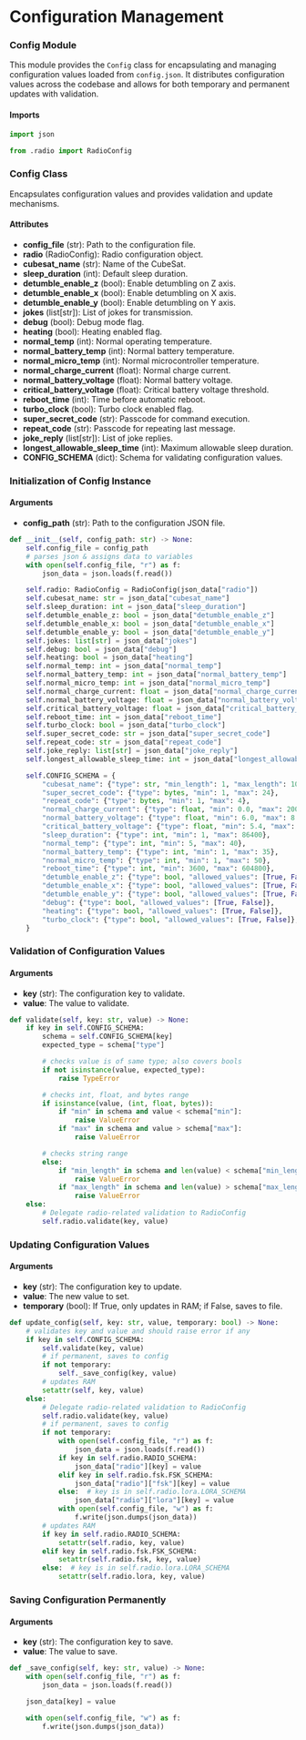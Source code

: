 # Configuration Management

### Config Module
This module provides the `Config` class for encapsulating and managing configuration values loaded from `config.json`. It distributes configuration values across the codebase and allows for both temporary and permanent updates with validation.

#### Imports
```py title="config.py"
import json

from .radio import RadioConfig
```

### Config Class
Encapsulates configuration values and provides validation and update mechanisms.

#### Attributes
- **config_file** (str): Path to the configuration file.
- **radio** (RadioConfig): Radio configuration object.
- **cubesat_name** (str): Name of the CubeSat.
- **sleep_duration** (int): Default sleep duration.
- **detumble_enable_z** (bool): Enable detumbling on Z axis.
- **detumble_enable_x** (bool): Enable detumbling on X axis.
- **detumble_enable_y** (bool): Enable detumbling on Y axis.
- **jokes** (list[str]): List of jokes for transmission.
- **debug** (bool): Debug mode flag.
- **heating** (bool): Heating enabled flag.
- **normal_temp** (int): Normal operating temperature.
- **normal_battery_temp** (int): Normal battery temperature.
- **normal_micro_temp** (int): Normal microcontroller temperature.
- **normal_charge_current** (float): Normal charge current.
- **normal_battery_voltage** (float): Normal battery voltage.
- **critical_battery_voltage** (float): Critical battery voltage threshold.
- **reboot_time** (int): Time before automatic reboot.
- **turbo_clock** (bool): Turbo clock enabled flag.
- **super_secret_code** (str): Passcode for command execution.
- **repeat_code** (str): Passcode for repeating last message.
- **joke_reply** (list[str]): List of joke replies.
- **longest_allowable_sleep_time** (int): Maximum allowable sleep duration.
- **CONFIG_SCHEMA** (dict): Schema for validating configuration values.

### Initialization of Config Instance

#### Arguments
- **config_path** (str): Path to the configuration JSON file.

```py title="config.py"
def __init__(self, config_path: str) -> None:
    self.config_file = config_path
    # parses json & assigns data to variables
    with open(self.config_file, "r") as f:
        json_data = json.loads(f.read())

    self.radio: RadioConfig = RadioConfig(json_data["radio"])
    self.cubesat_name: str = json_data["cubesat_name"]
    self.sleep_duration: int = json_data["sleep_duration"]
    self.detumble_enable_z: bool = json_data["detumble_enable_z"]
    self.detumble_enable_x: bool = json_data["detumble_enable_x"]
    self.detumble_enable_y: bool = json_data["detumble_enable_y"]
    self.jokes: list[str] = json_data["jokes"]
    self.debug: bool = json_data["debug"]
    self.heating: bool = json_data["heating"]
    self.normal_temp: int = json_data["normal_temp"]
    self.normal_battery_temp: int = json_data["normal_battery_temp"]
    self.normal_micro_temp: int = json_data["normal_micro_temp"]
    self.normal_charge_current: float = json_data["normal_charge_current"]
    self.normal_battery_voltage: float = json_data["normal_battery_voltage"]
    self.critical_battery_voltage: float = json_data["critical_battery_voltage"]
    self.reboot_time: int = json_data["reboot_time"]
    self.turbo_clock: bool = json_data["turbo_clock"]
    self.super_secret_code: str = json_data["super_secret_code"]
    self.repeat_code: str = json_data["repeat_code"]
    self.joke_reply: list[str] = json_data["joke_reply"]
    self.longest_allowable_sleep_time: int = json_data["longest_allowable_sleep_time"]

    self.CONFIG_SCHEMA = {
        "cubesat_name": {"type": str, "min_length": 1, "max_length": 10},
        "super_secret_code": {"type": bytes, "min": 1, "max": 24},
        "repeat_code": {"type": bytes, "min": 1, "max": 4},
        "normal_charge_current": {"type": float, "min": 0.0, "max": 2000.0},
        "normal_battery_voltage": {"type": float, "min": 6.0, "max": 8.4},
        "critical_battery_voltage": {"type": float, "min": 5.4, "max": 7.2},
        "sleep_duration": {"type": int, "min": 1, "max": 86400},
        "normal_temp": {"type": int, "min": 5, "max": 40},
        "normal_battery_temp": {"type": int, "min": 1, "max": 35},
        "normal_micro_temp": {"type": int, "min": 1, "max": 50},
        "reboot_time": {"type": int, "min": 3600, "max": 604800},
        "detumble_enable_z": {"type": bool, "allowed_values": [True, False]},
        "detumble_enable_x": {"type": bool, "allowed_values": [True, False]},
        "detumble_enable_y": {"type": bool, "allowed_values": [True, False]},
        "debug": {"type": bool, "allowed_values": [True, False]},
        "heating": {"type": bool, "allowed_values": [True, False]},
        "turbo_clock": {"type": bool, "allowed_values": [True, False]},
    }
```

### Validation of Configuration Values

#### Arguments
- **key** (str): The configuration key to validate.
- **value**: The value to validate.

```py title="config.py"
def validate(self, key: str, value) -> None:
    if key in self.CONFIG_SCHEMA:
        schema = self.CONFIG_SCHEMA[key]
        expected_type = schema["type"]

        # checks value is of same type; also covers bools
        if not isinstance(value, expected_type):
            raise TypeError

        # checks int, float, and bytes range
        if isinstance(value, (int, float, bytes)):
            if "min" in schema and value < schema["min"]:
                raise ValueError
            if "max" in schema and value > schema["max"]:
                raise ValueError

        # checks string range
        else:
            if "min_length" in schema and len(value) < schema["min_length"]:
                raise ValueError
            if "max_length" in schema and len(value) > schema["max_length"]:
                raise ValueError
    else:
        # Delegate radio-related validation to RadioConfig
        self.radio.validate(key, value)
```

### Updating Configuration Values

#### Arguments
- **key** (str): The configuration key to update.
- **value**: The new value to set.
- **temporary** (bool): If True, only updates in RAM; if False, saves to file.

```py title="config.py"
def update_config(self, key: str, value, temporary: bool) -> None:
    # validates key and value and should raise error if any
    if key in self.CONFIG_SCHEMA:
        self.validate(key, value)
        # if permanent, saves to config
        if not temporary:
            self._save_config(key, value)
        # updates RAM
        setattr(self, key, value)
    else:
        # Delegate radio-related validation to RadioConfig
        self.radio.validate(key, value)
        # if permanent, saves to config
        if not temporary:
            with open(self.config_file, "r") as f:
                json_data = json.loads(f.read())
            if key in self.radio.RADIO_SCHEMA:
                json_data["radio"][key] = value
            elif key in self.radio.fsk.FSK_SCHEMA:
                json_data["radio"]["fsk"][key] = value
            else:  # key is in self.radio.lora.LORA_SCHEMA
                json_data["radio"]["lora"][key] = value
            with open(self.config_file, "w") as f:
                f.write(json.dumps(json_data))
        # updates RAM
        if key in self.radio.RADIO_SCHEMA:
            setattr(self.radio, key, value)
        elif key in self.radio.fsk.FSK_SCHEMA:
            setattr(self.radio.fsk, key, value)
        else:  # key is in self.radio.lora.LORA_SCHEMA
            setattr(self.radio.lora, key, value)
```

### Saving Configuration Permanently

#### Arguments
- **key** (str): The configuration key to save.
- **value**: The value to save.

```py title="config.py"
def _save_config(self, key: str, value) -> None:
    with open(self.config_file, "r") as f:
        json_data = json.loads(f.read())

    json_data[key] = value

    with open(self.config_file, "w") as f:
        f.write(json.dumps(json_data))
```